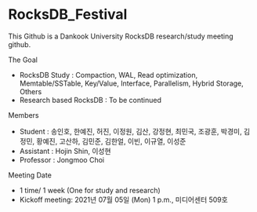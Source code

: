# RocksDB_Festival

This Github is a Dankook University RocksDB research/study meeting github.

The Goal
- RocksDB Study : Compaction, WAL, Read optimization, Memtable/SSTable, Key/Value, Interface, Parallelism, Hybrid Storage, Others
- Research based RocksDB : To be continued

Members
- Student : 송인호, 한예진, 허진, 이정원, 김산, 강정현, 최민국, 조광훈, 박경미, 김정민, 황예진, 고산하, 김민준, 김한얼, 이빈, 이규열, 이성준
- Assistant : Hojin Shin, 이성현
- Professor : Jongmoo Choi

Meeting Date
- 1 time/ 1 week (One for study and research)
- Kickoff meeting: 2021년 07월 05일 (Mon) 1 p.m., 미디어센터 509호  

